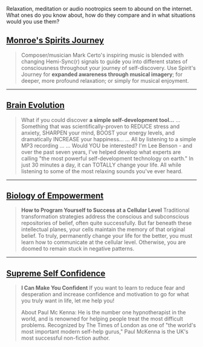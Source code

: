 Relaxation, meditation or audio nootropics seem to abound on the internet. What ones do you know about, how do they compare and in what situations would you use them?

## [Monroe's Spirits Journey](https://www.monroeinstitute.org/products/spirits-journey)

> Composer/musician Mark Certo's inspiring music is blended with changing Hemi-Sync(r) signals to guide you into different states of consciousness throughout your journey of self-discovery. Use Spirit's Journey for **expanded awareness through musical imagery**; for deeper, more profound relaxation; or simply for musical enjoyment.


---

## [Brain Evolution](https://www.brainev.com/)

<blockquote>What if you could discover <strong>a simple self-development tool...</strong>
... Something that was scientifically-proven to REDUCE stress and anxiety, SHARPEN your mind, BOOST your energy levels, and dramatically INCREASE your happiness...
... All by listening to a simple MP3 recording ...
... Would YOU be interested?
I'm Lee Benson - and over the past seven years, I've helped develop what experts are calling "the most powerful self-development technology on earth."
In just 30 minutes a day, it can TOTALLY change your life.
All while listening to some of the most relaxing sounds you've ever heard.</blockquote>

---

## [Biology of Empowerment](https://www.nightingale.com/biology-empowerment.html)

<blockquote><strong>How to Program Yourself to Success at a Cellular Level</strong>
Traditional transformation strategies address the conscious and subconscious repositories of belief, often quite successfully. But far beneath these intellectual planes, your cells maintain the memory of that original belief. To truly, permanently change your life for the better, you must learn how to communicate at the cellular level. Otherwise, you are doomed to remain stuck in negative patterns.</blockquote>

---

## [Supreme Self Confidence](http://www.paulmckenna.com/confidence)

<blockquote><strong>I Can Make You Confident</strong>
If you want to learn to reduce fear and desperation and increase confidence and motivation to go for what you truly want in life, let me help you!

About Paul Mc Kenna: He is the number one hypnotherapist in the world, and is renowned for helping people treat the most difficult problems. Recognized by The Times of London as one of "the world's most important modern self-help gurus," Paul McKenna is the UK's most successful non-fiction author.</blockquote>
